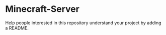 # Minecraft-Server
Help people interested in this repository understand your project by adding a README.
